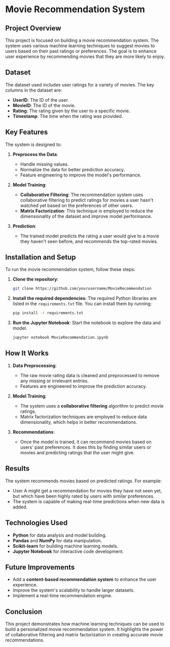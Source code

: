 # Movie Recommendation System

## Project Overview

This project is focused on building a movie recommendation system. The system uses various machine learning techniques to suggest movies to users based on their past ratings or preferences. The goal is to enhance user experience by recommending movies that they are more likely to enjoy.

## Dataset

The dataset used includes user ratings for a variety of movies. The key columns in the dataset are:

- **UserID**: The ID of the user.
- **MovieID**: The ID of the movie.
- **Rating**: The rating given by the user to a specific movie.
- **Timestamp**: The time when the rating was provided.

## Key Features

The system is designed to:

1. **Preprocess the Data**:
    - Handle missing values.
    - Normalize the data for better prediction accuracy.
    - Feature engineering to improve the model's performance.

2. **Model Training**:
    - **Collaborative Filtering**: The recommendation system uses collaborative filtering to predict ratings for movies a user hasn't watched yet based on the preferences of other users.
    - **Matrix Factorization**: This technique is employed to reduce the dimensionality of the dataset and improve model performance.

3. **Prediction**:
    - The trained model predicts the rating a user would give to a movie they haven't seen before, and recommends the top-rated movies.

## Installation and Setup

To run the movie recommendation system, follow these steps:

1. **Clone the repository**:
    ```bash
    git clone https://github.com/yourusername/MovieRecommendation
    ```

2. **Install the required dependencies**:
    The required Python libraries are listed in the `requirements.txt` file. You can install them by running:
    ```bash
    pip install -r requirements.txt
    ```

3. **Run the Jupyter Notebook**:
    Start the notebook to explore the data and model.
    ```bash
    jupyter notebook MovieRecommendation.ipynb
    ```

## How It Works

1. **Data Preprocessing**:
    - The raw movie rating data is cleaned and preprocessed to remove any missing or irrelevant entries. 
    - Features are engineered to improve the prediction accuracy.

2. **Model Training**:
    - The system uses a **collaborative filtering** algorithm to predict movie ratings. 
    - Matrix factorization techniques are employed to reduce data dimensionality, which helps in better recommendations.

3. **Recommendations**:
    - Once the model is trained, it can recommend movies based on users' past preferences. It does this by finding similar users or movies and predicting ratings that the user might give.

## Results

The system recommends movies based on predicted ratings. For example:
- User A might get a recommendation for movies they have not seen yet, but which have been highly rated by users with similar preferences.
- The system is capable of making real-time predictions when new data is added.

## Technologies Used

- **Python** for data analysis and model building.
- **Pandas** and **NumPy** for data manipulation.
- **Scikit-learn** for building machine learning models.
- **Jupyter Notebook** for interactive code development.
  
## Future Improvements

- Add a **content-based recommendation system** to enhance the user experience.
- Improve the system's scalability to handle larger datasets.
- Implement a real-time recommendation engine.

## Conclusion

This project demonstrates how machine learning techniques can be used to build a personalized movie recommendation system. It highlights the power of collaborative filtering and matrix factorization in creating accurate movie recommendations.

